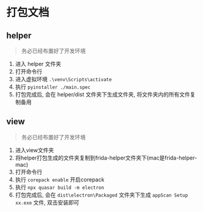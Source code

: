 # 打包文档

## helper
> 务必已经布置好了开发环境
1. 进入 helper 文件夹
2. 打开命令行
3. 进入虚拟环境 `.\venv\Scripts\activate`
4. 执行 `pyinstaller ./main.spec`
5. 打包完成后, 会在 helper/dist 文件夹下生成文件夹, 将文件夹内的所有文件复制备用

## view
> 务必已经布置好了开发环境
1. 进入view文件夹
2. 将helper打包生成的文件夹复制到frida-helper文件夹下(mac是frida-helper-mac)
3. 打开命令行
4. 执行 `corepack enable` 开启corepack
5. 执行 `npx quasar build -m electron`
6. 打包完成后, 会在 `dist\electron\Packaged` 文件夹下生成 `appScan Setup xx.exe` 文件, 双击安装即可
